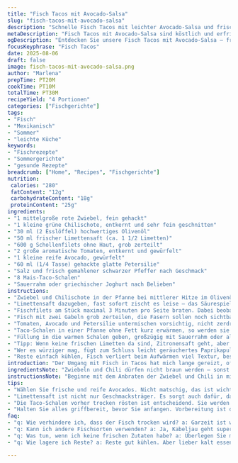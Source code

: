 ```yaml
---
title: "Fisch Tacos mit Avocado-Salsa"
slug: "fisch-tacos-mit-avocado-salsa"
description: "Schnelle Fisch Tacos mit leichter Avocado-Salsa und frischer Limette. Mild gewürzt, ohne Gluten, Milchprodukte, Eier oder Nüsse. Perfekt für Anfänger, die auf knackige, saftige Texturen stehen. Der Fisch wird in Limettensaft kurz gegart, bleibt saftig und zart. Avocado und Tomate geben Cremigkeit und Frische. Jalapeño gibt dezente Schärfe, ohne zu dominieren. Ideal mit Mais-Taco-Schalen für den authentischen Crunch. Fehlt die Crème fraîche, einfach Guacamole oder Joghurt als Ersatz. Überraschung: Koriander ersetzt durch glatte Petersilie, harmoniert etwas milder. Eignet sich auch als leichter Mittagstisch bei Sommerhitze, schnell gemacht."
metaDescription: "Fisch Tacos mit Avocado-Salsa sind köstlich und erfrischend; perfekt für den Sommer und leicht zuzubereiten."
ogDescription: "Entdecken Sie unsere Fisch Tacos mit Avocado-Salsa – frisch, leicht und einfach gemacht; ein Genuss für alle Geschmacksliebhaber."
focusKeyphrase: "Fisch Tacos"
date: 2025-08-06
draft: false
image: fisch-tacos-mit-avocado-salsa.png
author: "Marlena"
prepTime: PT20M
cookTime: PT10M
totalTime: PT30M
recipeYield: "4 Portionen"
categories: ["Fischgerichte"]
tags:
- "Fisch"
- "Mexikanisch"
- "Sommer"
- "leichte Küche"
keywords:
- "Fischrezepte"
- "Sommergerichte"
- "gesunde Rezepte"
breadcrumb: ["Home", "Recipes", "Fischgerichte"]
nutrition: 
 calories: "280"
 fatContent: "12g"
 carbohydrateContent: "18g"
 proteinContent: "25g"
ingredients:
- "1 mittelgroße rote Zwiebel, fein gehackt"
- "1 kleine grüne Chilischote, entkernt und sehr fein geschnitten"
- "30 ml (2 Esslöffel) hochwertiges Olivenöl"
- "50 ml frischer Limettensaft (ca. 1 1/2 Limetten)"
- "600 g Schollenfilets ohne Haut, grob zerteilt"
- "2 große aromatische Tomaten, entkernt und gewürfelt"
- "1 kleine reife Avocado, gewürfelt"
- "60 ml (1/4 Tasse) gehackte glatte Petersilie"
- "Salz und frisch gemahlener schwarzer Pfeffer nach Geschmack"
- "8 Mais-Taco-Schalen"
- "Sauerrahm oder griechischer Joghurt nach Belieben"
instructions:
- "Zwiebel und Chilischote in der Pfanne bei mittlerer Hitze im Olivenöl glasig dünsten, nicht braun werden lassen, sonst bitter. Klingt und riecht dann nach süßer Zwiebel, das ist der Punkt."
- "Limettensaft dazugeben, fast sofort zischt es leise – das Säurespiel löst mehr Aromen, kurz einköcheln lassen, dann Fisch hineingeben."
- "Fischfilets am Stück maximal 3 Minuten pro Seite braten. Dabei beobachten: Wenn die Ränder sich weiß/matt verfärben und leicht zerfallen, ist es fertig. Nicht übergaren, sonst trocknet es aus."
- "Fisch mit zwei Gabeln grob zerteilen, die Fasern sollen noch sichtbar sein, Saft soll spürbar bleiben."
- "Tomaten, Avocado und Petersilie untermischen vorsichtig, nicht zerdrücken. Abschmecken mit Salz und Pfeffer. Die Avocado ersetzt die Mango für Cremigkeit, passt harmonisch zur Scholle."
- "Taco-Schalen in einer Pfanne ohne Fett kurz erwärmen, so werden sie schön knusprig, aber nicht dunkel. Die Wärme macht sie flexibler, brechen weniger."
- "Füllung in die warmen Schalen geben, großzügig mit Sauerrahm oder alternativ griechischem Joghurt servieren – die Säure haut rein und mildert die Schärfe."
- "Tipp: Wenn keine frischen Limetten da sind, Zitronensaft geht, aber geschmacklich anders. Statt Petersilie bleibt Koriander klassisch, ist aber gewöhnungsbedürftig, probiere mal."
- "Wer es würziger mag, fügt zum Schluss leicht geräuchertes Paprikapulver oder Kreuzkümmel hinzu, das hebt den Fisch aromatisch."
- "Reste einfach kühlen, Fisch verliert beim Aufwärmen viel Textur, besser kalt mit Salat essen."
introduction: "Der Umgang mit Fisch in Tacos hat mich lange gereizt, oft wurde der Fisch zu trocken oder zu zäh. Die kurze Garzeit in Kombination mit Säure ist der Schlüssel und bringt genau die richtige Balance zwischen zart und saftig. Die Avocado bringt eine unerwartete Note Creme ins Spiel, erspart die sonst oft genutzte Mango, die nicht immer jeder mag. Petersilie ersetzt hier klassisches Koriandergrün – milder und dennoch aromatisch. Mit minimalen Zutaten und einem schnellen Ablauf ein gut abgerundetes Gericht, das weniger nach Sommerurlaub schmeckt, sondern mehr Alltagstauglichkeit zeigt. Wichtig ist dabei, die einzelnen Schritte gut zu timen und die sensorischen Hinweise ernst zu nehmen – riechen, fühlen, schauen, nicht nur Uhrzeit."
ingredientsNote: "Zwiebeln und Chili dürfen nicht braun werden – sonst Bitterstoffe. Limettensaft ist nicht nur Gewürz, sondern garende Säure, macht den Fisch mürbe. Statt Scholle kann man zarten Kabeljau verwenden, geht auch. Avocado sollte reif sein, nicht matschig, sonst zerfällt die Salsa. Für die Salsa Tomaten entkernen – für weniger Wasser und Intensität. Petersilie mildert den starken Korinadergeschmack, was manchen besser passt. Mais-Taco-Schalen sind authentischer und bieten eine knusprige Basis; Weizentortillas halten hier kaum stand. Sauerrahm oder Joghurt geben Säure und Cremigkeit, perfekt auch als Dipp nebenbei. Wichtig: Fisch nicht zu lange garen, sonst wird er trocken."
instructionsNote: "Beginne mit dem Anbraten der Zwiebel und Chili in mittlerer Hitze, beobachte die glasige Entwicklung, Geduld ist hier alles. Limettensaft hinzu, sofort der frische Geruch, dann Fisch in einem Zug hinein. Garzeit maximal 3-4 Minuten pro Seite – bessere Kontrolle durch Beobachtung der Verfärbung und Zerfall. Sobald der Fisch glasig wird, raus. Danach sehr vorsichtig mit zwei Gabeln zerlegen, um die Struktur zu erhalten. Die restlichen Zutaten direkt untermischen, keine feste Rührung, es soll nicht breiig werden. Schalen vorher trocken rösten, das ist einfach und bringt Aroma. Füllen und mit Creme garnieren, fertig. Kleiner Trick: Alle Bestandteile vorher bereitstellen, Küchenschlacht vermeiden. Geschmacksbalance immer wieder prüfen. Wenig aber gut gewürzt, nicht überladen."
tips:
- "Wählen Sie frische und reife Avocados. Nicht matschig, das ist wichtig. Zu weich ist nicht gut. Bei der Zwiebel darauf achten; glasig soll sie werden, nicht braun. Zwiebeln und Chili dürfen nicht verbrennen. Sonst entsteht Bitterkeit, die den Geschmack ruiniert. Achten Sie darauf, dass der Fisch nicht zu lange in der Pfanne ist; maximal drei Minuten pro Seite. Zu trocken wird er ungenießbar."
- "Limettensaft ist nicht nur Geschmacksträger. Es sorgt auch dafür, dass der Fisch nicht austrocknet. Ein Muss, das ich aus eigener Erfahrung gelernt habe. Wenn frische Limetten fehlen, mit Zitronensaft ausgleichen. Der Geschmack wird anders, aber auch gut. Petersilie mildert die Schärfe von Koriander – für viele leichter im Geschmack. Variationen sind erlaubt. Wer es würziger mag, kann rauchiges Paprikapulver hinzufügen."
- "Die Taco-Schalen vorher trocken rösten ist entscheidend. Sie werden knusprig, ohne anzubrennen. Geben Sie der Hitze etwas Zeit. Warm machen macht sie flexibler, sie brechen nicht. Das ist auch wichtig bei der Füllung. Wie die Füllung bleibt, liegt an vorsichtiger Handhabung. Füllung direkt in die warmen Schalen geben. Überlegen Sie mit Saucen, die die Schärfe etwas mindern. Sauerrahm oder griechischer Joghurt sind ideal."
- "Halten Sie alles griffbereit, bevor Sie anfangen. Vorbereitung ist der Schlüssel. Es bewahrt Nerven und sorgt für einen reibungslosen Ablauf. Während des Kochens immer wieder kurz probieren. Geschmack geht vor; nichts sollte überladen sein. Achten Sie stets auf die Aromen, die in der Luft liegen. Die Mischung aus Limette und Fisch ist besonders angenehm. Der Geruch ist ein Indikator für die Geschmacksverteilung."
faq:
- "q: Wie verhindere ich, dass der Fisch trocken wird? a: Garzeit ist wichtig. Nicht länger als drei Minuten pro Seite. Sahne und Zitrone können helfen, die Textur zu bewahren."
- "q: Kann ich andere Fischsorten verwenden? a: Ja, Kabeljau geht super. Oder auch Forelle. Die Garzeit muss dann etwas angepasst werden; immer schauen."
- "q: Was tun, wenn ich keine frischen Zutaten habe? a: Überlegen Sie mit Tiefkühlfisch. Der ist oft noch von guter Qualität. Trockenstoffe in der Salsa sind kein Problem. Sehen Sie nach, was Sie gerade haben."
- "q: Wie lagere ich Reste? a: Reste gut kühlen. Aber lieber kalt essen, als aufwärmen. Fisch verliert beim Aufwärmen Textur. Wenn Reste zu viel, nutzen Sie für Salat."

---
```

